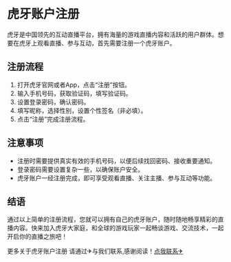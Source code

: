 # 虎牙账户注册

虎牙是中国领先的互动直播平台，拥有海量的游戏直播内容和活跃的用户群体。想要在虎牙上观看直播、参与互动，首先需要注册一个虎牙账户。

## 注册流程

1. 打开虎牙官网或者App，点击“注册”按钮。
2. 输入手机号码，获取验证码，填写验证码。
3. 设置登录密码，确认密码。
4. 填写昵称，选择性别，设置个性签名（非必填）。
5. 点击“注册”完成注册流程。

## 注意事项

- 注册时需要提供真实有效的手机号码，以便后续找回密码、接收重要通知。
- 登录密码需要设置复杂一些，以确保账户安全。
- 虎牙账户一经注册完成，即可享受观看直播、关注主播、参与互动等功能。

## 结语

通过以上简单的注册流程，您就可以拥有自己的虎牙账户，随时随地畅享精彩的直播内容。快来加入虎牙大家庭，和全球的游戏玩家一起畅谈游戏、交流技术，一起开启你的直播之旅吧！

更多关于虎牙账户注册 请通过✈与我们联系,感谢阅读！[点我联系✈](https://web.G208.com)